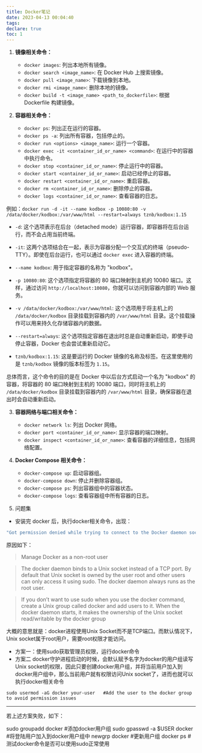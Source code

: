 ```yaml
---
title: Docker笔记
date: 2023-04-13 00:04:40
tags:
declare: true
toc: 1
---
```

1. **镜像相关命令：**
   - `docker images`: 列出本地所有镜像。
   - `docker search <image_name>`: 在 Docker Hub 上搜索镜像。
   - `docker pull <image_name>`: 下载镜像到本地。
   - `docker rmi <image_name>`: 删除本地的镜像。
   - `docker build -t <image_name> <path_to_dockerfile>`: 根据 Dockerfile 构建镜像。

2. **容器相关命令：**
   - `docker ps`: 列出正在运行的容器。
   - `docker ps -a`: 列出所有容器，包括停止的。
   - `docker run <options> <image_name>`: 运行一个容器。
   - `docker exec -it <container_id_or_name> <command>`: 在运行中的容器中执行命令。
   - `docker stop <container_id_or_name>`: 停止运行中的容器。
   - `docker start <container_id_or_name>`: 启动已经停止的容器。
   - `docker restart <container_id_or_name>`: 重启容器。
   - `docker rm <container_id_or_name>`: 删除停止的容器。
   - `docker logs <container_id_or_name>`: 查看容器的日志。

例如：`docker run -d -it --name kodbox -p 10080:80 -v /data/docker/kodbox:/var/www/html --restart=always tznb/kodbox:1.15`

- `-d`: 这个选项表示在后台（detached mode）运行容器，即容器将在后台运行，而不会占用当前终端。

- `-it`: 这两个选项结合在一起，表示为容器分配一个交互式的终端（pseudo-TTY）。即使在后台运行，也可以通过 `docker exec` 进入容器的终端。

- `--name kodbox`: 用于指定容器的名称为 "kodbox"。

- `-p 10080:80`: 这个选项指定将容器的 80 端口映射到主机的 10080 端口。这样，通过访问 `http://localhost:10080`，你就可以访问到容器内部的 Web 服务。

- `-v /data/docker/kodbox:/var/www/html`: 这个选项用于将主机上的 `/data/docker/kodbox` 目录挂载到容器内的 `/var/www/html` 目录。这个挂载操作可以用来持久化存储容器内的数据。

- `--restart=always`: 这个选项指定容器在退出时总是自动重新启动，即使手动停止容器，Docker 也会尝试重新启动它。

- `tznb/kodbox:1.15`: 这是要运行的 Docker 镜像的名称及标签。在这里使用的是 `tznb/kodbox` 镜像的版本标签为 `1.15`。

总体而言，这个命令的目的是在 Docker 中以后台方式启动一个名为 "kodbox" 的容器，将容器的 80 端口映射到主机的 10080 端口，同时将主机上的 `/data/docker/kodbox` 目录挂载到容器内的 `/var/www/html` 目录，确保容器在退出时会自动重新启动。


3. **容器网络与端口相关命令：**
   - `docker network ls`: 列出 Docker 网络。
   - `docker port <container_id_or_name>`: 显示容器的端口映射。
   - `docker inspect <container_id_or_name>`: 查看容器的详细信息，包括网络配置。

4. **Docker Compose 相关命令：**
   - `docker-compose up`: 启动容器组。
   - `docker-compose down`: 停止并删除容器组。
   - `docker-compose ps`: 列出容器组中的容器状态。
   - `docker-compose logs`: 查看容器组中所有容器的日志。

5. 问题集
- 安装完 docker 后，执行docker相关命令，出现：

```bash
"Got permission denied while trying to connect to the Docker daemon socket at unix:///var/run/docker.sock: Get http://%2Fvar%2Frun%2Fdocker.sock/v1.26/images/json: dial unix /var/run/docker.sock: connect: permission denied"
```

原因如下：

> Manage Docker as a non-root user

> The docker daemon binds to a Unix socket instead of a TCP port. By default that Unix socket is owned by the user root and other users can only access it using sudo. The docker daemon always runs as the root user.

> If you don’t want to use sudo when you use the docker command, create a Unix group called docker and add users to it. When the docker daemon starts, it makes the ownership of the Unix socket read/writable by the docker group

大概的意思就是：docker进程使用Unix Socket而不是TCP端口。而默认情况下，Unix socket属于root用户，需要root权限才能访问。
  - 方案一：使用sudo获取管理员权限，运行docker命令
  - 方案二
  docker守护进程启动的时候，会默认赋予名字为docker的用户组读写Unix socket的权限，因此只要创建docker用户组，并将当前用户加入到docker用户组中，那么当前用户就有权限访问Unix socket了，进而也就可以执行docker相关命令

`sudo usermod -aG docker your-user   #Add the user to the docker group to avoid permission issues`

---------------------
若上述方案失败，如下：

sudo groupadd docker     #添加docker用户组
sudo gpasswd -a $USER docker     #将登陆用户加入到docker用户组中
newgrp docker     #更新用户组
docker ps    #测试docker命令是否可以使用sudo正常使用
